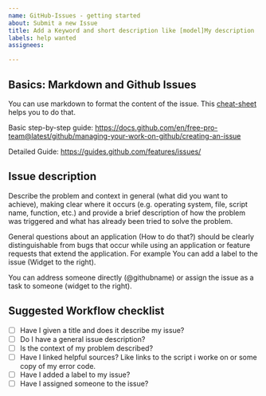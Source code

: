 ```yaml
---
name: GitHub-Issues - getting started
about: Submit a new Issue
title: Add a Keyword and short description like [model]My description
labels: help wanted
assignees: 

---
```

## Basics: Markdown and Github Issues
You can use markdown to format the content of the issue. This [cheat-sheet](https://guides.github.com/pdfs/markdown-cheatsheet-online.pdf) helps you to do that.

Basic step-by-step guide:
https://docs.github.com/en/free-pro-team@latest/github/managing-your-work-on-github/creating-an-issue

Detailed Guide:
https://guides.github.com/features/issues/

## Issue description

Describe the problem and context in general (what did you want to achieve), making clear where it occurs (e.g. operating system, file, script name, function, etc.) and provide a brief description of how the problem was triggered and what has already been tried to solve the problem.

General questions about an application (How to do that?) should be clearly distinguishable from bugs that occur while using an application or feature requests that extend the application. For example You can add a label to the issue (Widget to the right).

You can address someone directly (@githubname) or assign the issue as a task to someone (widget to the right).

## Suggested Workflow checklist 

- [ ] Have I given a title and does it describe my issue?
- [ ] Do I have a general issue description?
- [ ] Is the context of my problem described?
- [ ] Have I linked helpful sources? Like links to the script i worke on or some copy of my error code.
- [ ] Have I added a label to my issue?
- [ ] Have I assigned someone to the issue?

